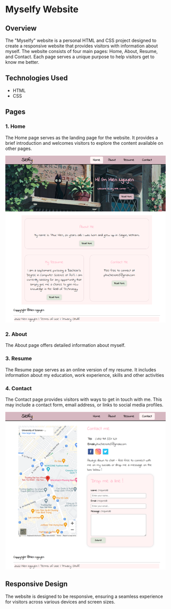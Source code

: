 # Myselfy Website

## Overview

The "Myselfy" website is a personal HTML and CSS project designed to create a responsive website that provides visitors with information about myself. The website consists of four main pages: Home, About, Resume, and Contact. Each page serves a unique purpose to help visitors get to know me better.

## Technologies Used

- HTML
- CSS

## Pages

### 1. Home

The Home page serves as the landing page for the website. It provides a brief introduction and welcomes visitors to explore the content available on other pages.

![Homepage](pages/homepage.png)

### 2. About

The About page offers detailed information about myself. 

### 3. Resume

The Resume page serves as an online version of my resume. It includes information about my education, work experience, skills and other activities

### 4. Contact

The Contact page provides visitors with ways to get in touch with me. This may include a contact form, email address, or links to social media profiles.

![Contact page](pages/contact-page.png)

## Responsive Design

The website is designed to be responsive, ensuring a seamless experience for visitors across various devices and screen sizes.

